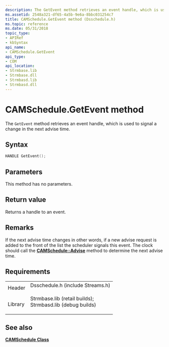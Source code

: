 ```yaml
---
description: The GetEvent method retrieves an event handle, which is used to signal a change in the next advise time.
ms.assetid: 2548a321-df65-4a5b-9e6a-8bbc031254c7
title: CAMSchedule.GetEvent method (Dsschedule.h)
ms.topic: reference
ms.date: 05/31/2018
topic_type: 
- APIRef
- kbSyntax
api_name: 
- CAMSchedule.GetEvent
api_type: 
- COM
api_location: 
- Strmbase.lib
- Strmbase.dll
- Strmbasd.lib
- Strmbasd.dll
---
```


# CAMSchedule.GetEvent method

The `GetEvent` method retrieves an event handle, which is used to signal a change in the next advise time.

## Syntax


```C++
HANDLE GetEvent();
```



## Parameters

This method has no parameters.

## Return value

Returns a handle to an event.

## Remarks

If the next advise time changes in other words, if a new advise request is added to the front of the list the scheduler signals this event. The clock should call the [**CAMSchedule::Advise**](camschedule-advise.md) method to determine the next advise time.

## Requirements



|                    |                                                                                                                                                                                            |
|--------------------|--------------------------------------------------------------------------------------------------------------------------------------------------------------------------------------------|
| Header<br/>  | <dl> <dt>Dsschedule.h (include Streams.h)</dt> </dl>                                                                                |
| Library<br/> | <dl> <dt>Strmbase.lib (retail builds); </dt> <dt>Strmbasd.lib (debug builds)</dt> </dl> |



## See also

<dl> <dt>

[**CAMSchedule Class**](camschedule.md)
</dt> </dl>

 

 




